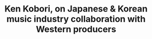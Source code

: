 ---
layout: page
title: Ken Kobori, on Japanese & Korean music industry collaboration with Western producers
description: 
img: "assets/img/Ken Kobori cover.jpg"
redirect: https://open.spotify.com/episode/0jpUfyfd7fzrzY2W1OQoys
importance: 7
---